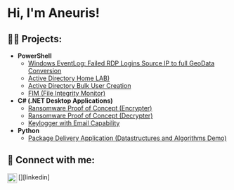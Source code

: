 <h1>Hi, I'm Aneuris!

<h2>👨‍💻  Projects:</h2>


- <b>PowerShell</b>
  - [Windows EventLog: Failed RDP Logins Source IP to full GeoData Conversion](https://github.com//Sentinel-Lab)
  - [Active Directory Home LAB)](https://github.com/AneurisMelo/ActiveD-LAB)
  - [Active Directory Bulk User Creation](https://github.com//AD_PS)
  - [FIM (File Integrity Monitor)](https://github.com//PowerShell-Integrity-FIM)
- <b>C# (.NET Desktop Applications)</b>
  - [Ransomware Proof of Concept (Encrypter)](https://github.com//EncrypterPOC)
  - [Ransomware Proof of Concept (Decrypter)](https://github.com//DecrypterPOC)
  - [Keylogger with Email Capability](https://github.com//Key-Logger-With-Email)
- <b>Python</b>
  - [Package Delivery Application (Datastructures and Algorithms Demo)](https://github.com/livery-Pathfinding-Algorithm)

<h2> 🤳 Connect with me:</h2>

[<img align="left" alt="name | LinkedIn" width="22px" src="https://cjjjjjjjjj" />][linkedin]

<!--
[twitter]: https://twitter.com/
[youtube]: https://www.youtube.com/
[instagram]: https://www.instagram.com/
[linkedin]: https://linkedin.com/

<!--
**jesus** is a ✨ _special_ ✨ repository because its `README.md` (this file) appears on your GitHub profile.

Here are some ideas to get you started:

- 🔭 I’m currently working on ...
- 🌱 I’m currently learning ...
- 👯 I’m looking to collaborate on ...
- 🤔 I’m looking for help with ...
- 💬 Ask me about ...
- 📫 How to reach me: ...
- 😄 Pronouns: ...
- ⚡ Fun fact: ...
-->
